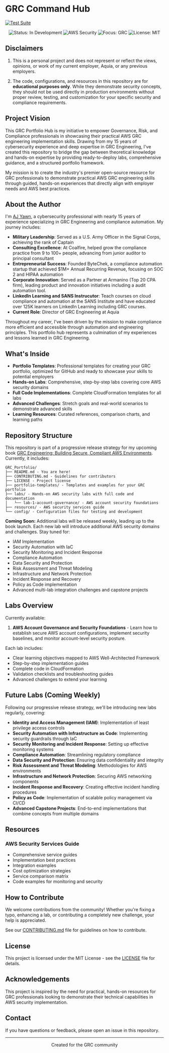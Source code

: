 # GRC Command Hub

  [![Test Suite](https://github.com/ajy0127/grc_portfolio/actions/workflows/test.yml/badge.svg)](https://github.com/ajy0127/grc_portfolio/actions/workflows/test.yml)


<p align="center">
  <img src="https://img.shields.io/badge/Status-In%20Development-yellow" alt="Status: In Development">
  <img src="https://img.shields.io/badge/AWS-Security-orange" alt="AWS Security">
  <img src="https://img.shields.io/badge/Focus-GRC-blue" alt="Focus: GRC">
  <img src="https://img.shields.io/badge/License-MIT-green" alt="License: MIT">
</p>

## Disclaimers

1. This is a personal project and does not represent or reflect the views, opinions, or work of my current employer, Aquia, or any previous employers.

2. The code, configurations, and resources in this repository are for **educational purposes only**. While they demonstrate security concepts, they should not be used directly in production environments without proper review, testing, and customization for your specific security and compliance requirements.

## Project Vision

This GRC Portfolio Hub is my initiative to empower Governance, Risk, and Compliance professionals in showcasing their practical AWS GRC engineering implementation skills. Drawing from my 15 years of cybersecurity experience and deep expertise in GRC Engineering, I've created this repository to bridge the gap between theoretical knowledge and hands-on expertise by providing ready-to-deploy labs, comprehensive guidance, and a structured portfolio framework.

My mission is to create the industry's premier open-source resource for GRC professionals to demonstrate practical AWS GRC engineering skills through guided, hands-on experiences that directly align with employer needs and AWS best practices.

## About the Author

I'm [AJ Yawn](https://www.linkedin.com/in/ajyawn/), a cybersecurity professional with nearly 15 years of experience specializing in GRC Engineering and compliance automation. My journey includes:

- **Military Leadership**: Served as a U.S. Army Officer in the Signal Corps, achieving the rank of Captain
- **Consulting Excellence**: At Coalfire, helped grow the compliance practice from 9 to 100+ people, advancing from junior auditor to principal consultant
- **Entrepreneurial Success**: Founded ByteChek, a compliance automation startup that achieved $1M+ Annual Recurring Revenue, focusing on SOC 2 and HIPAA automation
- **Corporate Innovation**: Served as a Partner at Armanino (Top 20 CPA firm), leading product and innovation initiatives including a audit automation tool. 
- **LinkedIn Learning and SANS Instrucutor**: Teach courses on cloud compliance and automation at the SANS Institute and have educated over 125K learners on LinkedIn Learning including GRC courses. 
- **Current Role**: Director of GRC Engineering at Aquia

Throughout my career, I've been driven by the mission to make compliance more efficient and accessible through automation and engineering principles. This portfolio hub represents a culmination of my experiences and lessons learned in GRC Engineering.

## What's Inside

- **Portfolio Templates**: Professional templates for creating your GRC portfolio, optimized for GitHub and ready to showcase your skills to potential employers
- **Hands-on Labs**: Comprehensive, step-by-step labs covering core AWS security domains
- **Full Code Implementations**: Complete CloudFormation templates for all labs
- **Advanced Challenges**: Stretch goals and real-world scenarios to demonstrate advanced skills
- **Learning Resources**: Curated references, comparison charts, and learning paths

## Repository Structure

This repository is part of a progressive release strategy for my upcoming book [GRC Engineering: Building Secure, Compliant AWS Environments](https://grcengineeringbook.com/). Currently, it includes:

```
GRC_Portfolio/
├── README.md - You are here!
├── CONTRIBUTING.md - Guidelines for contributors
├── LICENSE - Project license
├── portfolio-templates/ - Templates and examples for your GRC portfolio
├── labs/ - Hands-on AWS security labs with full code and documentation
│   └── lab-1-account-governance/ - AWS account security foundations 
├── resources/ - AWS security services guide
└── config/ - Configuration files for testing and development
```

**Coming Soon:** Additional labs will be released weekly, leading up to the book launch. Each new lab will introduce additional AWS security domains and challenges. Stay tuned for:

- IAM Implementation
- Security Automation with IaC
- Security Monitoring and Incident Response
- Compliance Automation
- Data Security and Protection
- Risk Assessment and Threat Modeling
- Infrastructure and Network Protection
- Incident Response and Recovery
- Policy as Code implementation
- Advanced multi-lab integration challenges and capstone projects

## Labs Overview

Currently available:

1. **AWS Account Governance and Security Foundations** - Learn how to establish secure AWS account configurations, implement security baselines, and monitor account-level security posture.

Each lab includes:
- Clear learning objectives mapped to AWS Well-Architected Framework
- Step-by-step implementation guides
- Complete code in CloudFormation
- Validation checklists and troubleshooting guides
- Advanced challenges to extend your learning

## Future Labs (Coming Weekly)

Following our progressive release strategy, we'll be introducing new labs regularly, covering:

- **Identity and Access Management (IAM)**: Implementation of least privilege access controls
- **Security Automation with Infrastructure as Code**: Implementing security guardrails through IaC
- **Security Monitoring and Incident Response**: Setting up effective monitoring systems
- **Compliance Automation**: Streamlining regulatory compliance
- **Data Security and Protection**: Ensuring data confidentiality and integrity
- **Risk Assessment and Threat Modeling**: Methodologies for AWS environments
- **Infrastructure and Network Protection**: Securing AWS networking components
- **Incident Response and Recovery**: Creating effective incident handling procedures
- **Policy as Code**: Implementation of scalable policy management via CI/CD
- **Advanced Capstone Projects**: End-to-end implementations that combine concepts from multiple domains

## Resources

### AWS Security Services Guide
- Comprehensive service guides
- Implementation best practices
- Integration examples
- Cost optimization strategies
- Service comparison matrix
- Code examples for monitoring and security


## How to Contribute

We welcome contributions from the community! Whether you're fixing a typo, enhancing a lab, or contributing a completely new challenge, your help is appreciated.

See our [CONTRIBUTING.md](CONTRIBUTING.md) file for guidelines on how to contribute.

## License

This project is licensed under the MIT License - see the [LICENSE](LICENSE) file for details.

## Acknowledgements

This project is inspired by the need for practical, hands-on resources for GRC professionals looking to demonstrate their technical capabilities in AWS security implementation.

## Contact

If you have questions or feedback, please open an issue in this repository.

---

<p align="center">Created for the GRC community</p>
